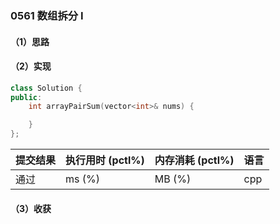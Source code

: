 ### 0561 数组拆分 I

#### （1）思路

#### （2）实现

```cpp
class Solution {
public:
    int arrayPairSum(vector<int>& nums) {

    }
};
```

| 提交结果 | 执行用时 (pctl%) | 内存消耗 (pctl%) | 语言 |
|:---------|:-----------------|:-----------------|:-----|
| 通过     |  ms (%)   |  MB (%)  | cpp  |

#### （3）收获
